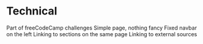 # Technical
Part of freeCodeCamp challenges
Simple page, nothing fancy
Fixed navbar on the left
Linking to sections on the same page
Linking to external sources
